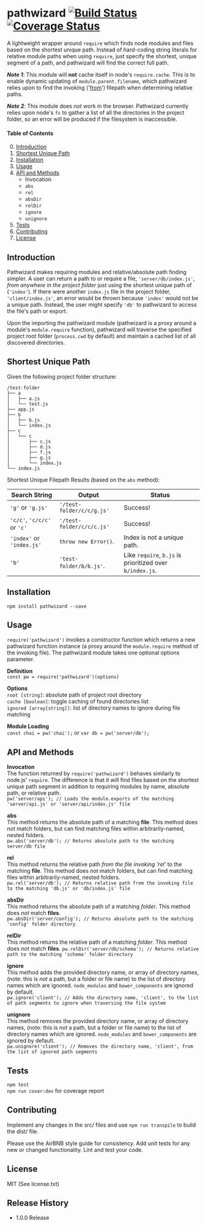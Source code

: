 pathwizard [![Build Status](https://travis-ci.org/clocasto/PathWizard.svg?branch=master)](https://travis-ci.org/clocasto/PathWizard) [![Coverage Status](https://coveralls.io/repos/github/clocasto/PathWizard/badge.svg?branch=master&version=1_0_0)](https://coveralls.io/github/clocasto/PathWizard?branch=master)
=========

A lightweight wrapper around `require` which finds node modules and files based on the shortest unique path. Instead of hard-coding string literals for relative module paths when using `require`, just specify the shortest, unique segment of a path, and pathwizard will find the correct full path.

***Note 1***: This module will **not** cache itself in node's `require.cache`. This is to enable dynamic updating of `module.parent.filename`, which pathwizard relies upon to find the invoking ('[from](https://nodejs.org/api/path.html#path_path_relative_from_to)') filepath when determining relative paths.  

***Note 2***: This module does *not* work in the browser. Pathwizard currently relies upon node's `fs` to gather a list of all the directories in the project folder, so an error will be produced if the filesystem is inaccessible.  

#### Table of Contents  
  0. [Introduction](#introduction)
  1. [Shortest Unique Path](#shortest-unique-path)  
  2. [Installation](#installation)
  3. [Usage](#usage)
  4. [API and Methods](#api)  
     * Invocation  
     * `abs`  
     * `rel`  
     * `absDir`  
     * `relDir`  
     * `ignore`  
     * `unignore`  
  5. [Tests](#tests)  
  6. [Contributing](#contributing)  
  7. [License](#license)
  
## <a href="introduction"></a>Introduction

Pathwizard makes requiring modules and relative/absolute path finding simpler. A user can return a path to or require a file, `'server/db/index.js'`, *from anywhere in the project folder* just using the shortest unique path of (`'index'`). If there were another `index.js` file in the project folder, `'client/index.js'`, an error would be thrown because `'index'` would not be a unique path. Instead, the user might specify `'db'` to pathwizard to access the file's path or export.

Upon the importing the pathwizard module (pathwizard is a proxy around a module's `module.require` function), pathwizard will traverse the specified project root folder (`process.cwd` by default) and maintain a cached list of all discovered directories.

## <a href="shortest-unique-path"></a>Shortest Unique Path  
Given the following project folder structure:

    /test-folder
    ├── a
    │   ├── a.js
    │   └── test.js
    ├── app.js
    ├── b
    │   ├── b.js
    │   └── index.js
    ├── c
    │   └── c
    │       ├── c.js
    │       ├── d.js
    │       ├── f.js
    │       ├── g.js
    │       └── index.js
    └── index.js

Shortest Unique Filepath Results (based on the `abs` method):

Search String | Output | Status
---------------------|-------------|------------
`'g'` or `'g.js'`          | `'/test-folder/c/c/g.js'`  | Success!
`'c/c'`, `'c/c/c'` or `'c'`| `'/test-folder/c/c/c.js'`  | Success!
`'index'` or `'index.js'`  | `throw new Error()`. | Index is not a unique path.  
`'b'`                    | `'test-folder/b/b.js'`. | Like `require`, `b.js` is prioritized over `b/index.js`.  

## <a href="installation"></a>Installation

  `npm install pathwizard --save`

## <a href="usage"></a>Usage

  `require('pathwizard')` invokes a constructor function which returns a new pathwizard function instance (a proxy around the   `module.require` method of the invoking file). The pathwizard module takes one optional options parameter.

**Definition**  
  `const pw = require('pathwizard')(options)`

**Options**  
  `root [string]`: absolute path of project root directory  
  `cache [boolean]`: toggle caching of found directories list  
  `ignored [array[string]]`: list of directory names to ignore during file matching  
  
**Module Loading**  
  `const chai = pw('chai');` or `var db = pw('server/db');`

## <a href="api"></a>API and Methods

**Invocation**  
The function returned by `require('pathwizard')` behaves similarly to node.js' `require`. The difference is that it will find files based on the shortest unique path segment in addition to requiring modules by name, absolute path, or relative path.  
`pw('server/api'); // Loads the module.exports of the matching 'server/api.js' or 'server/api/index.js' file`  

**abs**  
This method returns the absolute path of a matching **file**. This method does *not* match folders, but can find matching files within arbitrarily-named, nested folders.  
`pw.abs('server/db'); // Returns absolute path to the matching server/db file`  

**rel**  
This method returns the relative path *from the file invoking 'rel'* to the matching **file**. This method does *not* match folders, but can find matching files within arbitrarily-named, nested folders.  
`pw.rel('server/db'); // Returns relative path from the invoking file to the matching 'db.js' or 'db/index.js' file`  

**absDir**  
This method returns the absolute path of a matching *folder*. This method does *not* match **files**.  
`pw.absDir('server/config'); // Returns absolute path to the matching 'config' folder directory`  

**relDir**  
This method returns the relative path of a matching *folder*. This method does *not* match **files**.
`pw.relDir('server/db/schema'); // Returns relative path to the matching 'schema' folder directory` 

**ignore**  
This method adds the provided directory name, or array of directory names, (note: this is *not* a path, but a folder or file name) to the list of directory names which are ignored. `node_modules` and `bower_components` are ignored by default.  
`pw.ignore('client'); // Adds the directory name, 'client', to the list of path segments to ignore when traversing the file system` 

**unignore**  
This method removes the provided directory name, or array of directory names, (note: this is *not* a path, but a folder or file name) to the list of directory names which are ignored. `node_modules` and `bower_components` are ignored by default.  
`pw.unignore('client'); // Removes the directory name, 'client', from the list of ignored path segments`   

## <a href="tests"></a>Tests

  `npm test`  
  `npm run cover:dev` for coverage report  

## <a href="contributing"></a>Contributing

Implement any changes in the src/ files and use `npm run transpile` to build the dist/ file.  
  
Please use the AirBNB style guide for consistency. Add unit tests for any new or changed functionality. Lint and test your code.  

## <a href="license"></a>License  

MIT (See license.txt)  

## Release History

* 1.0.0 Release
